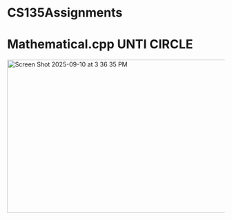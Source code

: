 # CS135Assignments

# Mathematical.cpp UNTI CIRCLE 
<img width="506" height="354" alt="Screen Shot 2025-09-10 at 3 36 35 PM" src="https://github.com/user-attachments/assets/39e9a11f-0a3b-4e7a-8549-5156bb6f3e72" />
